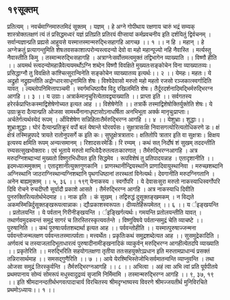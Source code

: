 ## १९सूक्तम्
प्रतित्यम् । नवर्चमाग्निमारुतमिदं सूक्तम् । यज्ञम् । हे अग्ने गोपीथाय रक्षणाय चारुं भद्रं सम्यक् शास्त्रोक्तलक्षणं त्यं तं प्रसिद्धमध्वरं यज्ञं प्रतिप्रति प्रतिरयं वीप्सायां कर्मप्रवचनीय इति दर्शयितुं द्विर्वचनम् । सर्वान्यज्ञान्प्रति प्रह्यसे आहूयसे यस्मात्तस्मान्मरुद्भिःसहागहि आगच्छ ।। १ ।।
न हि । महान् । हे अग्नेक्रतुं प्रत्यागन्तुमिति शेषःतवसकाशात्परोन्यस्त्वदन्यो देवो वा महो महान्पूज्यो नहि नैवास्ति । मर्त्यस्तु नैवास्तीति किमु । तस्मान्मरुद्भिःसहागहि । अत्राग्नेःसर्वोत्तमत्वमुक्तं तद्विभागेन व्याख्याति ।। विष्णौ हीति ।। अयमर्थ स्त्वदन्योमहान्नैवेत्ययमर्थोऽग्नि शब्देन विष्णौ विवक्षिते मुख्यतःसङ्कोचेन विना व्याख्यातव्यः। प्रसिद्धाग्नौ तु विवक्षिते कांश्चित्सुरान्विनेति सङ्कोचेन व्याख्यातव्य इत्यर्थः।। २ ।।
येमहः। महतः। ये अद्रुहो नद्रुह्यन्तीति अद्रोग्धारःसाधूनामिति शेषः। विश्वेदेवासो मरुतो महो महतो रजसो रञ्जकात्स्वर्गादिति यावत् । ल्यब्लोपनिमित्तापञ्चमी । स्वर्गमधिष्ठायैव विदु रखिलमिति शेषः। तैर्दूरदर्शनादिमद्भिर्मरुद्भिरग्न आगहि ।। ३ ।।
य उग्राः। अत्रार्कमानृचुरित्येतावद्व्याख्याति ।। प्राप्ता इति ।। सर्वगतस्य हरेरर्कप्राप्तिःकस्माद्विशेषेणोच्यत इत्यत आह ।। विशेषेणेति ।। तत्रार्के तस्माद्विशेषोक्तिर्युक्तेति शेषः। ये उग्राःक्रूरा दैत्यान्प्रति ओजसा सामर्थ्येनानाधृष्टासोऽनाधर्षिता अनभिभूता अर्क्क मानृचुःप्राप्ताः। अर्चतेर्गत्यर्थस्येदं रूपम् । र्ओविशेषेण सन्निहिताःतैर्मरुद्भिरग्न आगहि ।। ४ ।।
येशुभ्राः। शुद्धाः।। शुभ्राःशुद्धाः। घोरं दैत्यान्प्रतिक्रूरं वर्पो बलं येषान्ते घोरवर्पसः। सुक्षत्रासःक्षि निवासगत्योरित्यतोधिकरणे डः। क्षं क्षेत्रं तस्मिन्नुपपदे त्रायते रातोनुपसर्गे क इति कः। सुष्ठुक्षेत्रत्रातारः। क्षतितोपि त्रातार इति वा सुक्षत्राः। क्षिक्षय इत्यस्य क्षमिति रूपम् अन्यत्समानम् । रिशादसःरमेर्डिः। रि रम्यम् । कथं सत् निर्दोषं शं सुखम् तददन्तीति रम्यसत्सुखभोक्तारः। एवं भूताये मरुतो माभिःवेदैःरुतत्वतःकारणात् । तैर्मरुद्भिरग्नआगहि । अत्र मरुदग्निशब्दाभ्यां मुख्यतो विष्णुरभिधीयत इति सिद्धमेव । रूपविशेषं तु प्रतिपादयन्नाह । एतादृशानीति ।। इदमध्यात्ममुक्तम् । एतादृशानीत्युक्तगुणकानि । प्राणस्थानीन्द्रियस्थानि प्राणादिवायुस्थानिवा । मरुच्छशब्दानि अग्निस्थानि जाठराग्निस्थान्यग्निशब्दानि पृथगधिष्ठानां तरस्थतां विनेत्यर्थः। देवगानीति मरुदग्निगतानि । अनेन बाह्यमुक्तम् ।। ५, ३६ ।।
१९ग्
येनाकस्य । स्वर्गोपरि । ये देवासःसुरा मरुतो नाकस्याधिस्वर्गोपरि दिवि रोचने रुचदीप्तौ सूर्यादौ प्रकाशे आसते । तैर्मरुद्भिरग्न आगहि । अत्र नाकस्याधि दिवीति पुनरुक्तिरित्यतोर्थभेदमाह ।। नाक इति । कं सुखम् । तद्विरुद्धं दुसूक्तङ्खमकम् । न विद्यते अकमस्मिन्निर्दुसूक्तङ्खरूपत्वान्नाकः। द्यौःप्रकाशस्वरूपतः। दीव्यतेर्हिरूपमेतत् ।। ६ ।।
य र्इङ्खयन्ति । प्रतोलयन्ति । ये पर्वतान् गिरीनीङ्खयन्ति । र्इङ्खिर्गत्यर्थः। गमयन्ति प्रतोलयन्तीति यावत् । तथार्णवमुदकवन्तं समुद्रं सागरं च तिरस्तिरस्कृत्यवर्तन्ते । विष्णुविषये पर्वतान्समुद्रं चेति व्याचष्टे ।। पुरुषानिति ।। कथं पुरुषाःपर्वतशब्दार्था इत्यत आह ।। पर्ववन्तोहीति ।। यस्मात्पुरुषाज्जन्मना पर्ववन्तोजन्मलक्षण पर्ववन्तःतस्मात्पर्वताः। मत्त्वर्थेतः। प्रकृतिःकथं समुद्रशब्देत्यत आह ।। सुसमुद्रेकादिति । अर्णवत्वं च तस्याजलादिभूताधारत्वं पुरुषादीनामीङ्खनादिकं व्याकुर्वन् मरुद्भिरग्न आगहीत्येतदपि व्याख्याति ।। प्रकृतेरिति ।। मरुद्भिरिति सहयोगलक्षणा तृतीया ततःसहयुक्तेऽप्रधान इति मरुतामप्राधान्यं प्रसक्तं तन्निरासार्थमाह ।। समसद्गुणैरिति ।। ७ ।।
आये येरश्मिभिस्तेजोभिःसर्वमातन्वन्ति व्याप्नुवन्ति । तथा ओजसा समुद्रं तिरस्कुर्वन्ति । तैर्मरुद्भिरग्नआगहि ।। ८ ।।
अभित्वा । अहं त्वा अभि त्वां प्रति पूर्वपीतये प्रथमपानाय सोम्यं सोमरूपं मधुस्वादुद्रव्यं सृजामि निर्मिमामि । तस्मान्मरुद्भिरग्न आगहि ।। ९, ३७, १९ ।। इति श्रीमदानन्दतीर्थभगवत्पादाचार्य विरचितस्य श्रीमदृग्भाष्यस्य विवरणे श्रीमज्जयतीर्थ मुनिविरचिते प्रथमोऽध्यायः।। १ ।।
